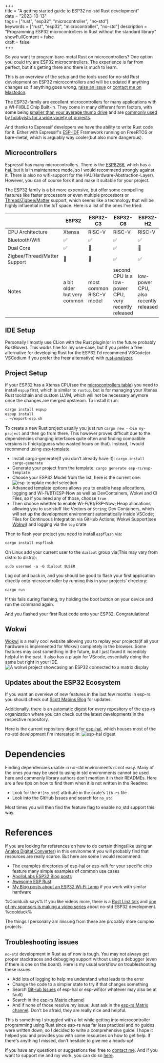 +++  
title = "A getting started guide to ESP32 no-std Rust development"  
date = "2023-10-13"  
tags = ["rust", "esp32", "microcontroller", "no-std"]  
keywords = ["rust", "esp32", "microcontroller", "no-std"]
description = "Programming ESP32 microcontrollers in Rust without the standard library"
showFullContent = false  
draft = false  
+++


So you want to program bare-metal Rust on microcontrollers? One option you could try are ESP32 microcontrollers. The experience is far from perfect, but it's getting there and there is much to learn.

This is an overview of the setup and the tools used for no-std Rust development on ESP32 microcontrollers and will be updated if anything changes so if anything goes wrong, [raise an issue](https://github.com/Nereuxofficial/duckblog/issues/new) or [contact me on Mastodon](https://infosec.exchange/@Nereuxofficial).


The ESP32-family are excellent microcontrollers for many applications with a WI-FI/BLE Chip Built-in. They come in many different form factors, with some being [smaller than your average thumb drive](https://github.com/makermoekoe/Picoclick-C3) and are [commonly used by hobbyists for a wide variety of projects](https://hackaday.io/search?term=ESP32).

And thanks to Espressif developers we have the ability to write Rust code for it. Either with Espressif's [ESP-IDF](https://github.com/espressif/esp-idf) Framework running on FreeRTOS or bare-metal, which is arguably way cooler(but also more dangerous).

## Microcontrollers
Espressif has many microcontrollers. There is the [ESP8266](https://www.espressif.com/en/products/socs/esp8266), which has a [hal,](https://github.com/esp-rs/esp8266-hal) but it is in maintenance mode, so I would recommend strongly against it. There is also no wifi-support for the HAL(Hardware-Abstraction-Layer). However, you can of course fork it and make it suitable for your project.

The ESP32 family is a bit more expensive, but offer some compelling features like faster processors or even multiple processors or [Thread/Zigbee/Matter](https://www.theverge.com/23165855/thread-smart-home-protocol-matter-apple-google-interview) support, which seems like a technology that will be highly influential in the IoT space.
Here is a list of the ones I've tried:

|                              | ESP32                       | ESP32-C3                 | ESP32-C6                                              | ESP32-H2                              | ESP32-S3                    |
|------------------------------|-----------------------------|--------------------------|-------------------------------------------------------|---------------------------------------|-----------------------------|
| CPU Architecture             | Xtensa                      | RISC-V                   | RISC-V                                                | RISC-V                                | Xtensa                      |
| Bluetooth/Wifi               | ✅                           | ✅                        | ✅                                                     | ✅                                     | ✅                           |
| Dual Core                    | ✅                           | 🚫                       | ✅                                                     | 🚫                                    | ✅                           |
| Zigbee/Thread/Matter Support | 🚫                          | 🚫                       | ✅                                                     | ✅                                     | 🚫                          |
| Notes                        | a bit older but very common | most common RISC-V model | second CPU is a low-power CPU, very recently released | low-power CPU, also recently released | has some boards with camera |


## IDE Setup
Personally I mostly use CLion with the Rust plugin(or in the future probably RustRover). This works fine for my use-case, but if you prefer a free alternative for developing Rust for the ESP32 I'd recommend VSCode(or VSCodium if you prefer the freer alternative) with [rust-analyzer](https://marketplace.visualstudio.com/items?itemName=rust-lang.rust-analyzer).

## Project Setup
If your ESP32 has a Xtensa CPU(see the [microcontrollers table](#Microcontrollers)) you need to install `espup` first, which is similar to `rustup`, but is for managing your Xtensa Rust toolchain and custom LLVM, which will not be necessary anymore once the changes are merged upstream.
To install it run:
```bash
cargo install espup
espup install
. ~/export-esp.sh
```

To create a new Rust project usually you just run `cargo new --bin my-project` and then go from there. This however proves difficult due to the dependencies changing interfaces quite often and finding compatible versions is finicky(guess who wasted hours on that). Instead, I would recommend using [esp-template](https://github.com/esp-rs/esp-template):

- Install cargo-generate(If you don't already have it):
   `cargo install cargo-generate`
- Generate your project from the template:
   `cargo generate esp-rs/esp-template`
- Choose your ESP32 Model from the list, here is the current one:
   ![esp-template model selection](images/esp32-model-selection.png)
- Advanced template options allows you to enable heap allocations, logging and Wi-Fi/BT/ESP-Now as well as DevContainers, Wokwi and CI Files, so if you need any of those, choose `true`
- Then choose whether to enable Wi-Fi/Bt/ESP-Now; Heap allocations allowing you to use stuff like Vectors or `String`; Dev Containers, which will set up the development environment automatically inside VSCode; Files for Continuous Integration via GitHub Actions; Wokwi Support(see [Wokwi](#Wokwi)) and logging via the `log` crate


Then to flash your project you need to install `espflash` via:
```bash
cargo install espflash
```
On Linux add your current user to the `dialout` group via(This may vary from distro to distro):
```
sudo usermod -a -G dialout $USER
```
Log out and back in, and you should be good to flash your first application directly onto microcontroller by running this in your projects' directory:
```bash
cargo run
```
If this fails during flashing, try holding the boot button on your device and run the command again.

And you flashed your first Rust code onto your ESP32. Congratulations!
## Wokwi
[Wokwi](https://wokwi.com/) is a really cool website allowing you to replay your projects(if all your hardware is implemented for Wokwi) completely in the browser. Some features may cost something in the future, but I just found it incredibly helpful in the past. It also has a plugin for VScode, essentially doing the same but right in your IDE.
![A wokwi project showcasing an ESP32 connected to a matrix display](images/wokwi.png) 

## Updates about the ESP32 Ecosystem
If you want an overview of new features in the last few months in esp-rs you should check out [Scott Mabins Blog](https://mabez.dev/blog/posts/) for updates.

Additionally, there is an [automatic digest](https://esp-rs.github.io/repo-activity-digest/) for every repository of the [esp-rs](https://github.com/esp-rs) organization where you can check out the latest developments in the respective repository.

Here is the current repository digest for [esp-hal](https://github.com/esp-rs/esp-hal), which houses most of the no-std development I'm interested in:
![esp-hal digest](images/esp-hal-digest.png)

# Dependencies
Finding dependencies usable in no-std environments is not easy. Many of the ones you may be used to using in std environments cannot be used here and commonly library authors don't mention it in their READMEs.
Here are a few tips on how to find them when it is not written in the Readme:
- Look for the `#![no_std]` attribute in the crate's `lib.rs` file
- Look into the GitHub Issues and search for `no_std`

Most times you will then find the feature flag to enable no_std support this way.

# References
If you are looking for references on how to do certain things(like using an [Analog Digital Converter](https://github.com/esp-rs/esp-hal/blob/main/esp32-hal/examples/adc.rs)) in this environment you will probably find that resources are really scarce. But here are some I would recommend:
- The examples directories of [esp-hal](https://github.com/esp-rs/esp-hal/tree/main/esp32-hal/examples) or [esp-wifi](https://github.com/esp-rs/esp-wifi/tree/main/examples-esp32) for your specific chip feature many simple examples of common use cases
- [ApolloLabs ESP32 Blog posts](https://apollolabsblog.hashnode.dev/series/esp32c3-embedded-rust-hal)
- [Awesome ESP Rust](https://github.com/esp-rs/awesome-esp-rust)
- [My Blog posts about an ESP32 Wi-Fi Lamp](https://nereux.blog/tags/esp32) if you work with similar hardware

%Coolduck says%
If you like videos more, there is a <a class="text-green-500" href="https://www.youtube.com/watch?v=0PPPdqoDBQs">Rust Linz talk</a> and <a class="text-green-500" href="https://youtu.be/s42yROAajzw?si=rv0Z5B6R5H1CWNUL">one of my sponsors is making a video series</a> about no-std ESP32 development.
%coolduck%

The things I personally am missing from these are probably more complex projects.
## Troubleshooting issues
`no-std` development in Rust as of now is tough. You may not always get proper stacktraces and debugging support without using a debugger (even if there is one on the board). Here is my usual workflow on troubleshooting these issues:
- Add lots of logging to help me understand what leads to the error
- Change the code to a simpler state to try if that changes something
- Search [GitHub Issues](https://github.com/esp-rs/esp-hal/issues?q=) of esp-hal or esp-wifi(or whatever may also be at fault)
- Search in the [esp-rs Matrix channel](https://matrix.to/#/#esp-rs:matrix.org)
- And if none of those resolve my issue: Just ask in the [esp-rs Matrix channel](https://matrix.to/#/#esp-rs:matrix.org). Don't be afraid, they are really nice and helpful.


This is something I struggled with a lot while getting into microcontroller programming using Rust since esp-rs was far less practical and no guides were written down, so I decided to write a comprehensive guide. I hope it helped you and provides you with some resources on how to get help. If there's anything I missed, don't hesitate to give me a heads-up!

If you have any questions or suggestions feel free to [contact me](https://nereux.blog/contact/). And if you want to support me and my work, you can do so [here](https://github.com/sponsors/Nereuxofficial).